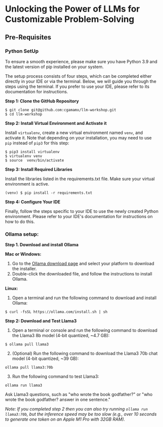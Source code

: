 # Unlocking the Power of LLMs for Customizable Problem-Solving

## Pre-Requisites

### Python SetUp

To ensure a smooth experience, please make sure you have Python 3.9 and the latest version of pip installed on your system.

The setup process consists of four steps, which can be completed either directly in your IDE or via the terminal. Below, we will guide you through the steps using the terminal. If you prefer to use your IDE, please refer to its documentation for instructions.


**Step 1: Clone the GitHub Repository**

```{SSH}
$ git clone git@github.com:cgamamx/llm-workshop.git
$ cd llm-workshop
```

**Step 2: Install Virtual Environment and Activate it**
   
Install `virtualenv`, create a new virtual environment named `venv`, and activate it. Note that depending on your installation, you may need to use `pip` instead of `pip3` for this step:


```{SSH}
$ pip3 install virtualenv
$ virtualenv venv
$ source  venv/bin/activate
```
   
**Step 3: Install Required Libraries**

Install the libraries listed in the requirements.txt file. Make sure your virtual environment is active.


```{SSH}
(venv) $ pip install -r requirements.txt
```

**Step 4: Configure Your IDE** 

Finally, follow the steps specific to your IDE to use the newly created Python environment. Please refer to your IDE's documentation for instructions on how to do this.

### Ollama setup: 

**Step 1. Download and install Ollama**

**Mac or Windows:**
1. Go to the [Ollama download page](https://ollama.com/download) and select your platform to download the installer.
2. Double-click the downloaded file, and follow the instructions to install Ollama.

**Linux:**

1. Open a terminal and run the following command to download and install Ollama:

```
$ curl -fsSL https://ollama.com/install.sh | sh
```

**Step 2: Download and Test Llama3**

1. Open a terminal or console and run the following command to download the Llama3 8b model (4-bit quantized, ~4.7 GB):

```
$ ollama pull llama3
```

2. (Optional) Run the following command to download the Llama3 70b chat model (4-bit quantized, ~39 GB):

```
ollama pull llama3:70b
```

3. Run the following command to test Llama3:

```
ollama run llama3
```

Ask Llama3 questions, such as "who wrote the book godfather?" or "who wrote the book godfather? answer in one sentence."

*Note: If you completed step 2 then you can also try running `ollama run llama3:70b`, but the inference speed may be too slow (e.g., over 10 seconds to generate one token on an Apple M1 Pro with 32GB RAM).*

